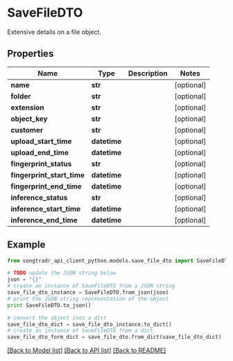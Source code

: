 # SaveFileDTO

Extensive details on a file object.

## Properties
Name | Type | Description | Notes
------------ | ------------- | ------------- | -------------
**name** | **str** |  | [optional] 
**folder** | **str** |  | [optional] 
**extension** | **str** |  | [optional] 
**object_key** | **str** |  | [optional] 
**customer** | **str** |  | [optional] 
**upload_start_time** | **datetime** |  | [optional] 
**upload_end_time** | **datetime** |  | [optional] 
**fingerprint_status** | **str** |  | [optional] 
**fingerprint_start_time** | **datetime** |  | [optional] 
**fingerprint_end_time** | **datetime** |  | [optional] 
**inference_status** | **str** |  | [optional] 
**inference_start_time** | **datetime** |  | [optional] 
**inference_end_time** | **datetime** |  | [optional] 

## Example

```python
from songtradr_api_client_python.models.save_file_dto import SaveFileDTO

# TODO update the JSON string below
json = "{}"
# create an instance of SaveFileDTO from a JSON string
save_file_dto_instance = SaveFileDTO.from_json(json)
# print the JSON string representation of the object
print SaveFileDTO.to_json()

# convert the object into a dict
save_file_dto_dict = save_file_dto_instance.to_dict()
# create an instance of SaveFileDTO from a dict
save_file_dto_form_dict = save_file_dto.from_dict(save_file_dto_dict)
```
[[Back to Model list]](../README.md#documentation-for-models) [[Back to API list]](../README.md#documentation-for-api-endpoints) [[Back to README]](../README.md)


